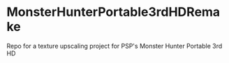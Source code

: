 # MonsterHunterPortable3rdHDRemake
Repo for a texture upscaling project for PSP's Monster Hunter Portable 3rd HD
